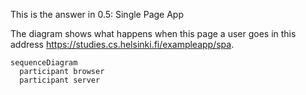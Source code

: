 This is the answer in 0.5: Single Page App 

The diagram shows what happens when this page a user goes in this address https://studies.cs.helsinki.fi/exampleapp/spa. 

```mermaid
sequenceDiagram
  participant browser
  participant server

```
